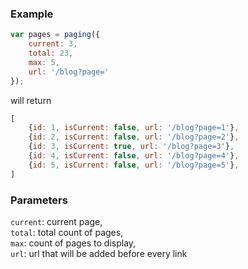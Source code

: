 ### Example

```js
var pages = paging({
    current: 3,
    total: 23,
    max: 5,
    url: '/blog?page='
});
```

will return

```js
[
    {id: 1, isCurrent: false, url: '/blog?page=1'},
    {id: 2, isCurrent: false, url: '/blog?page=2'},
    {id: 3, isCurrent: true, url: '/blog?page=3'},
    {id: 4, isCurrent: false, url: '/blog?page=4'},
    {id: 5, isCurrent: false, url: '/blog?page=5'},
]

```

### Parameters

`current`: current page,  
`total`: total count of pages,  
`max`: count of pages to display,  
`url`: url that will be added before every link
